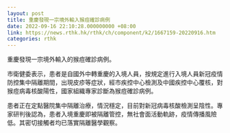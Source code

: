 ```yaml
---
layout: post
title: 重慶發現一宗境外輸入猴痘確診病例
date: 2022-09-16 22:10:28.000000000 +08:00
link: https://news.rthk.hk/rthk/ch/component/k2/1667159-20220916.htm
categories: rthk
---
```


重慶發現一宗境外輸入的猴痘確診病例。

市衛健委表示，患者是自國外中轉重慶的入境人員，按規定進行入境人員新冠疫情防控集中隔離期間，出現皮疹等症狀，經市疾控中心檢測及中國疾控中心覆核，對猴痘病毒核酸陽性，國家組織專家診斷為猴痘確診病例。

患者正在定點醫院集中隔離治療，情況穩定，目前對新冠病毒核酸檢測呈陰性。專家研判後認為，患者入境重慶即被隔離管控，無社會面活動軌跡，疫情傳播風險低。其密切接觸者均已落實隔離醫學觀察。
